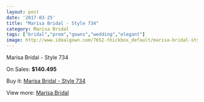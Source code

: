 ```yaml
---
layout: post
date: '2017-03-25'
title: "Marisa Bridal - Style 734"
category: Marisa Bridal
tags: ["bridal","prom","gowns","wedding","elegant"]
image: http://www.idealgown.com/7652-thickbox_default/marisa-bridal-style-734.jpg
---
```

Marisa Bridal - Style 734

On Sales: **$140.495**
<a href="https://www.idealgown.com/en/marisa-bridal/3250-marisa-bridal-style-734.html"><amp-img layout="responsive" width="600" height="600" src="//www.idealgown.com/7652-thickbox_default/marisa-bridal-style-734.jpg" alt="Marisa Bridal - Style 734 0" /></a>
<a href="https://www.idealgown.com/en/marisa-bridal/3250-marisa-bridal-style-734.html"><amp-img layout="responsive" width="600" height="600" src="//www.idealgown.com/7653-thickbox_default/marisa-bridal-style-734.jpg" alt="Marisa Bridal - Style 734 1" /></a>

Buy it: [Marisa Bridal - Style 734](https://www.idealgown.com/en/marisa-bridal/3250-marisa-bridal-style-734.html "Marisa Bridal - Style 734")

View more: [Marisa Bridal](https://www.idealgown.com/en/40-marisa-bridal "Marisa Bridal")